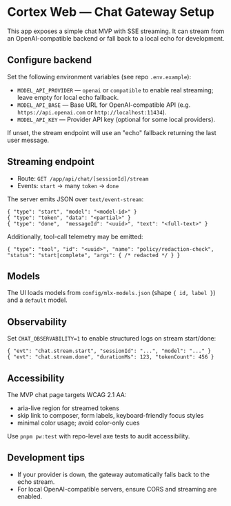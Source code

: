 # Cortex Web — Chat Gateway Setup

This app exposes a simple chat MVP with SSE streaming. It can stream from an OpenAI-compatible backend or fall back to a local echo for development.

## Configure backend

Set the following environment variables (see repo `.env.example`):

- `MODEL_API_PROVIDER` — `openai` or `compatible` to enable real streaming; leave empty for local echo fallback.
- `MODEL_API_BASE` — Base URL for OpenAI-compatible API (e.g. `https://api.openai.com` or `http://localhost:11434`).
- `MODEL_API_KEY` — Provider API key (optional for some local providers).

If unset, the stream endpoint will use an "echo" fallback returning the last user message.

## Streaming endpoint

- Route: `GET /app/api/chat/[sessionId]/stream`
- Events: `start` → many `token` → `done`

The server emits JSON over `text/event-stream`:

```jsonc
{ "type": "start", "model": "<model-id>" }
{ "type": "token", "data": "<partial>" }
{ "type": "done",  "messageId": "<uuid>", "text": "<full-text>" }
```

Additionally, tool-call telemetry may be emitted:

```jsonc
{ "type": "tool", "id": "<uuid>", "name": "policy/redaction-check", "status": "start|complete", "args": { /* redacted */ } }
```

## Models

The UI loads models from `config/mlx-models.json` (shape `{ id, label }`) and a `default` model.

## Observability

Set `CHAT_OBSERVABILITY=1` to enable structured logs on stream start/done:

```jsonc
{ "evt": "chat.stream.start", "sessionId": "...", "model": "..." }
{ "evt": "chat.stream.done", "durationMs": 123, "tokenCount": 456 }
```

## Accessibility

The MVP chat page targets WCAG 2.1 AA:

- aria-live region for streamed tokens
- skip link to composer, form labels, keyboard-friendly focus styles
- minimal color usage; avoid color-only cues

Use `pnpm pw:test` with repo-level axe tests to audit accessibility.

## Development tips

- If your provider is down, the gateway automatically falls back to the echo stream.
- For local OpenAI-compatible servers, ensure CORS and streaming are enabled.
